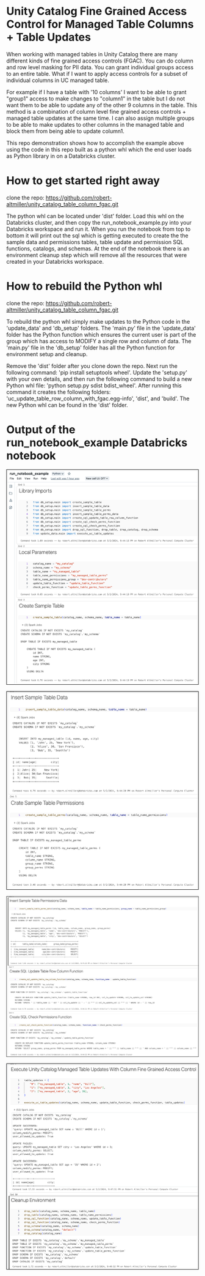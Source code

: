 # Unity Catalog Fine Grained Access Control for Managed Table Columns + Table Updates

When working with managed tables in Unity Catalog there are many different kinds of fine grained access controls (FGAC).  You can do column and row level masking for PII data.  You can grant individual groups access to an entire table.  What if I want to apply access controls for a subset of individual columns in UC managed table.  

For example if I have a table with '10 columns' I want to be able to grant "group1" access to make changes to "column1" in the table but I do not want them to be able to update any of the other 9 columns in the table.  This method is a combination of column level fine grained access controls + managed table updates at the same time.  I can also assign multiple groups to be able to make updates to other columns in the managed table and block them from being able to update column1.

This repo demonstration shows how to accomplish the example above using the code in this repo built as a python whl which the end user loads as Python library in on a Databricks cluster.

# How to get started right away

clone the repo: https://github.com/robert-altmiller/unity_catalog_table_column_fgac.git

The python whl can be located under 'dist' folder.  Load this whl on the Databricks cluster, and then copy the run_notebook_example.py into your Databricks workspace and run it.  When you run the notebook from top to bottom it will print out the sql which is getting executed to create the the sample data and permissions tables, table update and permission SQL functions, catalogs, and schemas.  At the end of the notebook there is an environment cleanup step which will remove all the resources that were created in your Databricks workspace.

# How to rebuild the Python whl

clone the repo: https://github.com/robert-altmiller/unity_catalog_table_column_fgac.git

To rebuild the python whl simply make updates to the Python code in the 'update_data' and 'db_setup' folders.  The 'main.py' file in the 'update_data' folder has the Python function which ensures the current user is part of the group which has access to MODIFY a single row and column of data.  The 'main.py' file in the 'db_setup' folder has all the Python function for environment setup and cleanup.

Remove the 'dist' folder after you clone down the repo.  Next run the following command: 'pip install setuptools wheel'.  Update the 'setup.py' with your own details, and then run the following command to build a new Python whl file: 'python setup.py sdist bdist_wheel'.  After running this command it creates the following folders: 'uc_update_table_row_column_with_fgac.egg-info', 'dist', and 'build'.  The new Python whl can be found in the 'dist' folder.

# Output of the run_notebook_example Databricks notebook

![step1.png](/readme_images/step1.png)

![step2.jpg](/readme_images/step2.png)

![step3.jpg](/readme_images/step3.png)

![step4.jpg](/readme_images/step4.png)